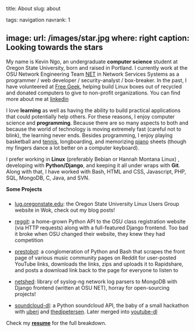 title: About
slug: about

tags: navigation
navrank: 1

image:
    url: /images/star.jpg
    where: right
    caption: Looking towards the stars
---

My name is Kevin Ngo, an undergraduate **computer science** student at Oregon
State University, born and raised in Portland. I currently work at the OSU
Network Engineering Team [NET][net] in Network Services Systems as a programmer
/ web developer / security-analyst / box-breaker. In the past, I have
volunteered at [Free Geek][freegeek], helping build Linux boxes out of recycled
and donated computers to give to non-profit organizations. You can find more
about me at [linkedin][linkedin]

I love **learning** as well as having the ability to build practical
applications that could potentially help others. For these reasons, I enjoy
computer science and **programming**. Because there are so many aspects to both
and because the world of technology is moving extremely fast (careful not to
blink), the learning never ends. Besides programming, I enjoy playing
basketball and [tennis][tennis], longboarding, and memorizing [piano][piano]
sheets (though my fingers dance a lot better on a computer keyboard).

I prefer working in **Linux** (preferably Bebian or Hannah Montana Linux) ,
developing with **Python/Django**, and keeping it all under wraps with **Git**.
Along with that, I have worked with Bash, HTML and CSS, Javascript, PHP, SQL,
MongoDB, C, Java, and SVN.

**Some Projects**
###

- [lug.oregonstate.edu][lug]: the Oregon State University Linux Users Group
  website in Wok, check out my blog posts!

- [reggit][reggit]: a home-grown Python API to the OSU class registration
  website (via HTTP requests) along with a full-featured Django frontend. Too
bad it broke when OSU changed their website, they knew they had competition

- [prestobot][prestobot]: a conglomeration of Python and Bash that scrapes the
  front page of various music community pages on Reddit for user-posted YouTube
links, downloads the links, zips and uploads it to Rapidshare, and posts a
download link back to the page for everyone to listen to

- [netshed][netshed]: library of syslog-ng network log parsers to MongoDB with
  Django frontend (written at OSU NET), horray for open-sourcing projects!

- [soundcloud-dl][soundcloud]: a Python soundcloud API, the baby of a small
  hackathon with [uberj][uberj] and [thedjpetersen][thedjpetersen]. Later
merged into [youtube-dl][youtube-dl]

Check my [**resume**](/resume) for the full breakdown. 

[net]:http://oregonstate.edu/net
[freegeek]:http://freegeek.com
[linkedin]:http://www.linkedin.com/pub/kevin-ngo/42/576/b5a
[piano]:http://www.youtube.com/watch?v=bocsXSPMYbU
[tennis]:http://www.facebook.com/video/video.php?v=1065800744763
[reggit]:http://reggit.us
[prestobot]:http://www.reddit.com/r/listentothis/comments/kxtx2/prestobot_20111001_download_link_for_todays/
[lug]:http://lug.oregonstate.edu
[soundcloud]:http://github.com/ngokevin/soundcloud-dl
[netshed]:http://github.com/ngokevin/netshed
[uberj]:http://uberj.com
[thedjpetersen]:http://thedjpetersen.github.com
[youtube-dl]:http://github.com/rg3/youtube-dl
